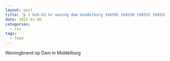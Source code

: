 ```yaml
---
layout: post
title: "p 1 bzb-01 br woning dam middelburg 194595 194530 194535 194550"
date: 2025-01-06
categories: 
  - rss
tags: 
  - feed
---
```


Woningbrand op Dam in Middelburg
